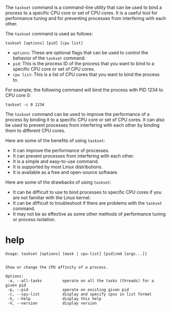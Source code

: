 The `taskset` command is a command-line utility that can be used to bind a process to a specific CPU core or set of CPU cores. It is a useful tool for performance tuning and for preventing processes from interfering with each other.

The `taskset` command is used as follows:

```
taskset [options] [pid] [cpu list]
```

* `options`: These are optional flags that can be used to control the behavior of the `taskset` command.
* `pid`: This is the process ID of the process that you want to bind to a specific CPU core or set of CPU cores.
* `cpu list`: This is a list of CPU cores that you want to bind the process to.

For example, the following command will bind the process with PID 1234 to CPU core 0:

```
taskset -c 0 1234
```

The `taskset` command can be used to improve the performance of a process by binding it to a specific CPU core or set of CPU cores. It can also be used to prevent processes from interfering with each other by binding them to different CPU cores.

Here are some of the benefits of using `taskset`:

* It can improve the performance of processes.
* It can prevent processes from interfering with each other.
* It is a simple and easy-to-use command.
* It is supported by most Linux distributions.
* It is available as a free and open-source software.

Here are some of the drawbacks of using `taskset`:

* It can be difficult to use to bind processes to specific CPU cores if you are not familiar with the Linux kernel.
* It can be difficult to troubleshoot if there are problems with the `taskset` command.
* It may not be as effective as some other methods of performance tuning or process isolation.



# help 

```
Usage: taskset [options] [mask | cpu-list] [pid|cmd [args...]]


Show or change the CPU affinity of a process.

Options:
 -a, --all-tasks         operate on all the tasks (threads) for a given pid
 -p, --pid               operate on existing given pid
 -c, --cpu-list          display and specify cpus in list format
 -h, --help              display this help
 -V, --version           display version

```
